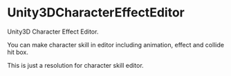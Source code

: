# Unity3DCharacterEffectEditor
Unity3D Character Effect Editor.

You can make character skill in editor including animation, effect and collide hit box.

This is just a resolution for character skill editor.
